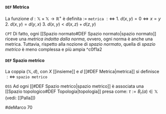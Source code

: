####  `DEF` Metrica
La funzione $d: \mathbb{X}\times\mathbb{X} \rightarrow \mathbb{R}^+$ è definita $:=$ `metrica` $:\Leftrightarrow$
    1. $d(x, y) = 0 \iff x = y$
    2. $d(x, y) = d(y, x)$
    3. $d(x, y) < d(x, z) + d(z, y)$

`CPT` Di fatto, ogni [[Spazio normato#DEF Spazio normato|spazio normato]] riceve una _metrica indotta dalla norma_, ovvero, ogni norma è anche una metrica. Tuttavia, rispetto alla nozione di _spazio normato_, quella di _spazio metrico_ è meno complessa e più ampia ^c0f1a2

#### `DEF` Spazio metrico
La coppia $(\mathbb{X}, d)$, con $X$ [[insieme]] e $d$ [[#DEF Metrica|metrica]] si definisce $:\Leftrightarrow$ `spazio metrico`

`OSS` Ad ogni [[#DEF Spazio metrico|spazio metrico]] è associata una [[Spazio topologico#DEF Topologia|topologia]] presa come:
$\tau := {B_r(a) \in \mathbb{X}}$ (vedi: [[Palla]])


#deMarco 70